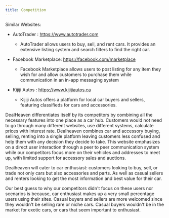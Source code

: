 ```yaml
---
title: Competition
---
```


Similar Websites:

- AutoTrader : <https://www.autotrader.com>

  - AutoTrader allows users to buy, sell, and rent cars. It provides an
    extensive listing system and search filters to find the right car.

- Facebook Marketplace: <https://facebook.com/marketplace>

  - Facebook Marketplace allows users to post listing for any item they
    wish for and allow customers to purchase them while communication in
    an in-app messaging system

- Kijiji Autos : <https://www.kijijiautos.ca>

  - Kijiji Autos offers a platform for local car buyers and sellers,
    featuring classifieds for cars and accessories.

DealHeaven differentiates itself by its competitors by combining all the
necessary features into one place as a car hub. Customers would not need
to go through many different websites, use different systems, calculate
prices with interest rate. Dealheaven combines car and accessory buying,
selling, renting into a single platform leaving customers less confused
and help them with any decision they decide to take. This website
emphasizes on a direct user interaction through a peer to peer
communication system while our competitors focus more on their vehicles
and addresses to meet up, with limited support for accessory sales and
auctions.

Dealheaven will cater to car enthusiast: customers looking to buy, sell,
or trade not only cars but also accessories and parts. As well as casual
sellers and renters looking to get the most information and best value
for their car.

Our best guess to why our competitors didn't focus on these users nor
scenarios is because, car enthusiast makes up a very small percentage
users using their sites. Casual buyers and sellers are more welcomed
since they wouldn't be selling rare or niche cars. Casual buyers
wouldn't be in the market for exotic cars, or cars that seem important
to enthusiast.
